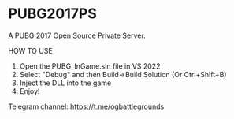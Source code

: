 # PUBG2017PS
A PUBG 2017 Open Source Private Server.

HOW TO USE
  1. Open the PUBG_InGame.sln file in VS 2022
  2. Select "Debug" and then Build->Build Solution (Or Ctrl+Shift+B)
  3. Inject the DLL into the game
  4. Enjoy!

Telegram channel: https://t.me/ogbattlegrounds
